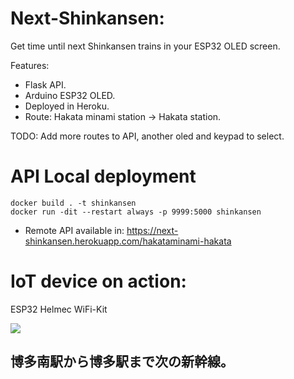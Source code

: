 # Next-Shinkansen:

Get time until next Shinkansen trains in your ESP32 OLED screen.

Features:
* Flask API.
* Arduino ESP32 OLED.
* Deployed in Heroku.
* Route: Hakata minami station -> Hakata station.

TODO: Add more routes to API, another oled and keypad to select.

# API Local deployment

```
docker build . -t shinkansen
docker run -dit --restart always -p 9999:5000 shinkansen 
```
* Remote API available in: https://next-shinkansen.herokuapp.com/hakataminami-hakata

# IoT device on action:

ESP32 Helmec WiFi-Kit

<div> 
<img src='https://github.com/programandoconro/Programming-Locker/blob/master/IoT/SHINKANSEN/next-shinkansen.jpg?raw=true'/>

</div>

## 博多南駅から博多駅まで次の新幹線。
